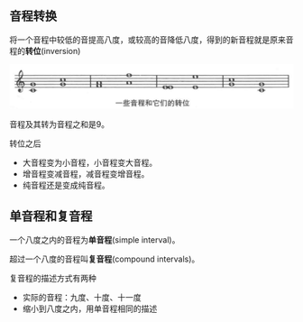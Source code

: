
## 音程转换

将一个音程中较低的音提高八度，或较高的音降低八度，得到的新音程就是原来音程的**转位**(inversion)

![inversions](img/inversions.png)

音程及其转为音程之和是9。

转位之后
+ 大音程变为小音程，小音程变大音程。
+ 增音程变减音程，减音程变增音程。
+ 纯音程还是变成纯音程。

## 单音程和复音程

一个八度之内的音程为**单音程**(simple interval)。

超过一个八度的音程叫**复音程**(compound intervals)。

复音程的描述方式有两种
+ 实际的音程：九度、十度、十一度
+ 缩小到八度之内，用单音程相同的描述

